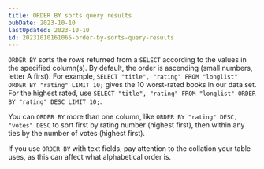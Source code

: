 ```yaml
---
title: ORDER BY sorts query results
pubDate: 2023-10-10
lastUpdated: 2023-10-10
id: 20231010161065-order-by-sorts-query-results
---
```


`ORDER BY` sorts the rows returned from a `SELECT` according to the values in the specified column(s). By default, the order is ascending (small numbers, letter A first). For example, `SELECT "title", "rating" FROM "longlist" ORDER BY "rating" LIMIT 10;` gives the 10 worst-rated books in our data set. For the highest rated, use `SELECT "title", "rating" FROM "longlist" ORDER BY "rating" DESC LIMIT 10;`.

You can `ORDER BY` more than one column, like `ORDER BY "rating" DESC, "votes" DESC` to sort first by rating number (highest first), then within any ties by the number of votes (highest first).

If you use `ORDER BY` with text fields, pay attention to the collation your table uses, as this can affect what alphabetical order is.
